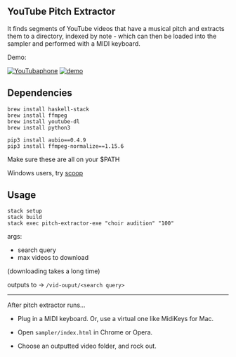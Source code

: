 YouTube Pitch Extractor
---

It finds segments of YouTube videos that have a musical pitch and extracts
them to a directory, indexed by note - which can then be loaded into the sampler and performed with a MIDI keyboard.


Demo:

[![YouTubaphone](https://img.youtube.com/vi/Ag04gHBzJho/1.jpg)](https://www.youtube.com/watch?v=Ag04gHBzJho)
[![demo](https://img.youtube.com/vi/kZSk0LsozFY/2.jpg)](https://www.youtube.com/watch?v=kZSk0LsozFY)

Dependencies
----

    brew install haskell-stack
    brew install ffmpeg
    brew install youtube-dl
    brew install python3

    pip3 install aubio==0.4.9 
    pip3 install ffmpeg-normalize==1.15.6

Make sure these are all on your $PATH

Windows users, try [scoop](https://github.com/lukesampson/scoop#scoop)

Usage
----

    stack setup
    stack build
    stack exec pitch-extractor-exe "choir audition" "100"


args:
- search query
- max videos to download

(downloading takes a long time)

outputs to -> `/vid-ouput/<search query>`

---

After pitch extractor runs...

* Plug in a MIDI keyboard. Or, use a virtual one like MidiKeys for Mac.

* Open `sampler/index.html` in Chrome or Opera.

* Choose an outputted video folder, and rock out.
